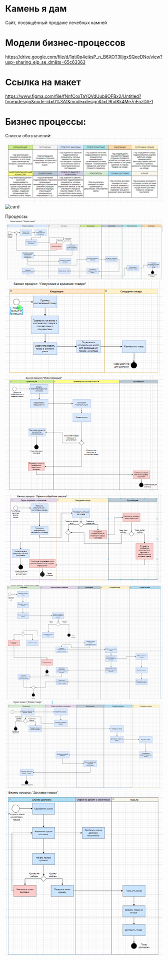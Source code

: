 # Камень я дам
Сайт, посвящённый продаже лечебных камней


# Модели бизнес-процессов 
https://drive.google.com/file/d/1qti0p4eiksP_n_B6XOT3IIjgxSQeeDNo/view?usp=sharing_eip_se_dm&ts=65c63363 

# Ссылка на макет
https://www.figma.com/file/fNnfCoxTaYQVdUub9OFBx2/Untitled?type=design&node-id=0%3A1&mode=design&t=L9bdKk4Me7nEnzDA-1

# Бизнес процессы:
Список обозначений: 
![first](https://github.com/Kirill-Bokov/I-ll-give-you-the-stone/blob/main/BuisnessProcess/Снимок1.PNG)
![card](https://github.com/Kirill-Bokov/I-ll-give-you-the-stone/blob/main/BuisnessProcess/Снимок9JPG)

Процессы:
![second](https://github.com/Kirill-Bokov/I-ll-give-you-the-stone/blob/main/BuisnessProcess/Снимок2.PNG)
![third](https://github.com/Kirill-Bokov/I-ll-give-you-the-stone/blob/main/BuisnessProcess/Снимок3.PNG)
![fourth](https://github.com/Kirill-Bokov/I-ll-give-you-the-stone/blob/main/BuisnessProcess/Снимок4.PNG)
![fifth](https://github.com/Kirill-Bokov/I-ll-give-you-the-stone/blob/main/BuisnessProcess/Снимок5.PNG)
![sixth](https://github.com/Kirill-Bokov/I-ll-give-you-the-stone/blob/main/BuisnessProcess/Снимок6.PNG)
![seventh](https://github.com/Kirill-Bokov/I-ll-give-you-the-stone/blob/main/BuisnessProcess/Снимок7.PNG)
![eightth](https://github.com/Kirill-Bokov/I-ll-give-you-the-stone/blob/main/BuisnessProcess/Снимок8.PNG)
